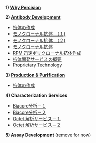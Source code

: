 **1) [Why Percision](/pages/01-why-choose-precision-antibody/)**

**2) [Antibody Development](/pages/14-flow-chart/)**

- [抗体の作成](/pages/08-generation-of-antibodies/)
- [モノクローナル抗体　（１)](/pages/05-monoclonal-antibody-01/)
- [モノクローナル抗体　（２)](/pages/06-monoclonal-antibody-02/)
- [モノクローナル抗体](/pages/07-monoclonal-antibody-03/)
- [RPM 迅速ポリクローナル抗体作成](/pages/04-rpm-quick-polyclonal-antibody/)
- [抗体開発サービスの概要](/pages/03-custom-antibody-services/)
- [Proprietary Technology](/pages/02/)


**3) [Production & Purification](/pages/09-antibody-purification/)**

- [抗体の作成	](/pages/08-generation-of-antibodies/)

**4) Characterization Services**

- [Biacore分析－１](/pages/10-biacore-01/)
- [Biacore分析－２](/pages/11-biacore-02/)
- [Octet 解析サービス－１](/pages/12-octet-services-01/)
- [Octet 解析サービス－２](/pages/13-octet-services-02/)

**5) Assay Development** (remove for now)
